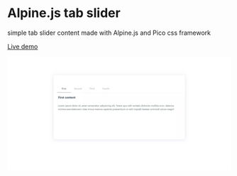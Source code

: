 # Alpine.js tab slider

simple tab slider content made with Alpine.js and Pico css framework

<a href="https://rwdevelopment.github.io/alpine_js_slider" target="_blank">Live demo</a>

![Slider](screen.webp)
